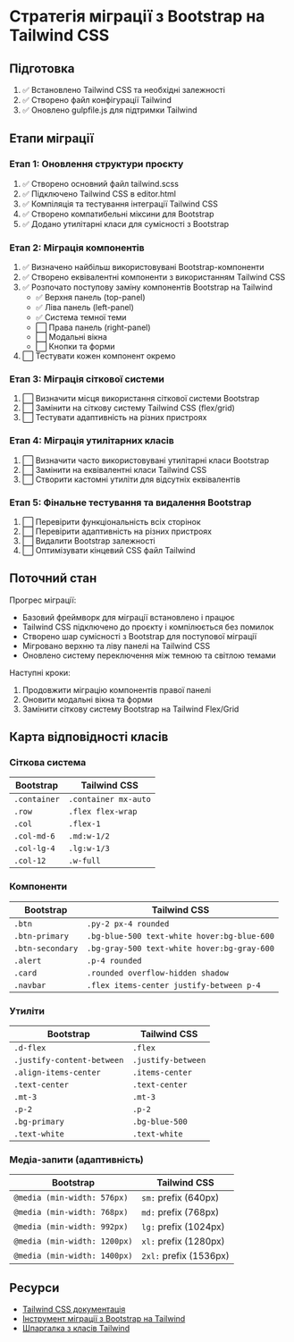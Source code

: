 # Стратегія міграції з Bootstrap на Tailwind CSS

## Підготовка

1. ✅ Встановлено Tailwind CSS та необхідні залежності
2. ✅ Створено файл конфігурації Tailwind
3. ✅ Оновлено gulpfile.js для підтримки Tailwind

## Етапи міграції

### Етап 1: Оновлення структури проєкту

1. ✅ Створено основний файл tailwind.scss
2. ✅ Підключено Tailwind CSS в editor.html
3. ✅ Компіляція та тестування інтеграції Tailwind CSS
4. ✅ Створено компатибельні міксини для Bootstrap
5. ✅ Додано утилітарні класи для сумісності з Bootstrap

### Етап 2: Міграція компонентів

1. ✅ Визначено найбільш використовувані Bootstrap-компоненти
2. ✅ Створено еквівалентні компоненти з використанням Tailwind CSS
3. ✅ Розпочато поступову заміну компонентів Bootstrap на Tailwind
   - ✅ Верхня панель (top-panel)
   - ✅ Ліва панель (left-panel)
   - ✅ Система темної теми
   - ⬜ Права панель (right-panel)
   - ⬜ Модальні вікна
   - ⬜ Кнопки та форми
4. ⬜ Тестувати кожен компонент окремо

### Етап 3: Міграція сіткової системи

1. ⬜ Визначити місця використання сіткової системи Bootstrap
2. ⬜ Замінити на сіткову систему Tailwind CSS (flex/grid)
3. ⬜ Тестувати адаптивність на різних пристроях

### Етап 4: Міграція утилітарних класів

1. ⬜ Визначити часто використовувані утилітарні класи Bootstrap
2. ⬜ Замінити на еквівалентні класи Tailwind CSS
3. ⬜ Створити кастомні утиліти для відсутніх еквівалентів

### Етап 5: Фінальне тестування та видалення Bootstrap

1. ⬜ Перевірити функціональність всіх сторінок
2. ⬜ Перевірити адаптивність на різних пристроях
3. ⬜ Видалити Bootstrap залежності
4. ⬜ Оптимізувати кінцевий CSS файл Tailwind

## Поточний стан

Прогрес міграції:
- Базовий фреймворк для міграції встановлено і працює
- Tailwind CSS підключено до проєкту і компілюється без помилок
- Створено шар сумісності з Bootstrap для поступової міграції
- Мігровано верхню та ліву панелі на Tailwind CSS
- Оновлено систему переключення між темною та світлою темами

Наступні кроки:
1. Продовжити міграцію компонентів правої панелі
2. Оновити модальні вікна та форми
3. Замінити сіткову систему Bootstrap на Tailwind Flex/Grid

## Карта відповідності класів

### Сіткова система

| Bootstrap | Tailwind CSS |
|-----------|--------------|
| `.container` | `.container mx-auto` |
| `.row` | `.flex flex-wrap` |
| `.col` | `.flex-1` |
| `.col-md-6` | `.md:w-1/2` |
| `.col-lg-4` | `.lg:w-1/3` |
| `.col-12` | `.w-full` |

### Компоненти

| Bootstrap | Tailwind CSS |
|-----------|--------------|
| `.btn` | `.py-2 px-4 rounded` |
| `.btn-primary` | `.bg-blue-500 text-white hover:bg-blue-600` |
| `.btn-secondary` | `.bg-gray-500 text-white hover:bg-gray-600` |
| `.alert` | `.p-4 rounded` |
| `.card` | `.rounded overflow-hidden shadow` |
| `.navbar` | `.flex items-center justify-between p-4` |

### Утиліти

| Bootstrap | Tailwind CSS |
|-----------|--------------|
| `.d-flex` | `.flex` |
| `.justify-content-between` | `.justify-between` |
| `.align-items-center` | `.items-center` |
| `.text-center` | `.text-center` |
| `.mt-3` | `.mt-3` |
| `.p-2` | `.p-2` |
| `.bg-primary` | `.bg-blue-500` |
| `.text-white` | `.text-white` |

### Медіа-запити (адаптивність)

| Bootstrap | Tailwind CSS |
|-----------|--------------|
| `@media (min-width: 576px)` | `sm:` prefix (640px) |
| `@media (min-width: 768px)` | `md:` prefix (768px) |
| `@media (min-width: 992px)` | `lg:` prefix (1024px) |
| `@media (min-width: 1200px)` | `xl:` prefix (1280px) |
| `@media (min-width: 1400px)` | `2xl:` prefix (1536px) |

## Ресурси

- [Tailwind CSS документація](https://tailwindcss.com/docs)
- [Інструмент міграції з Bootstrap на Tailwind](https://github.com/awssat/tailwindo)
- [Шпаргалка з класів Tailwind](https://nerdcave.com/tailwind-cheat-sheet) 